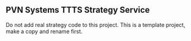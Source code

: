## PVN Systems TTTS Strategy Service

Do not add real strategy code to this project.
This is a template project, make a copy and rename first.
